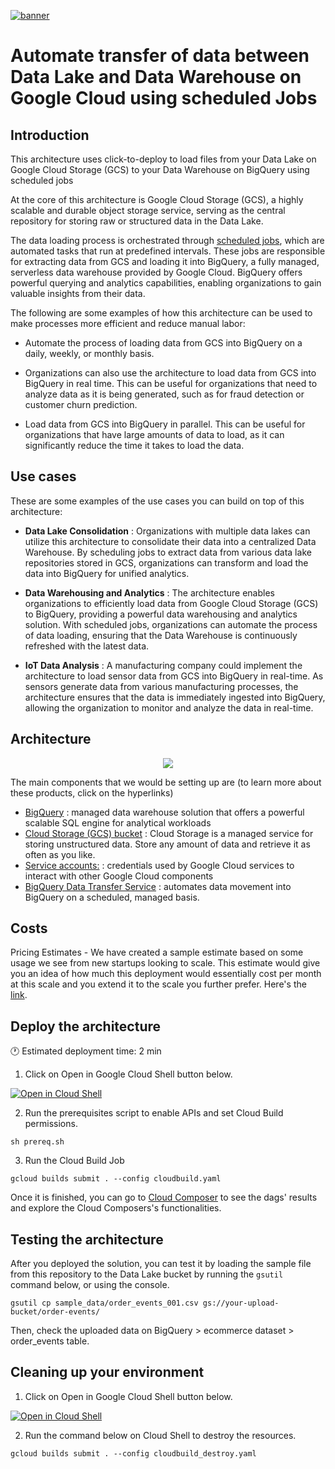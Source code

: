 [![banner](../banner.png)](https://cloud.google.com/?utm_source=github&utm_medium=referral&utm_campaign=GCP&utm_content=packages_repository_banner)

# Automate transfer of data between Data Lake and Data Warehouse on Google Cloud using scheduled Jobs

## Introduction

This architecture uses click-to-deploy to load files from your Data Lake on Google Cloud Storage (GCS) to your Data Warehouse on BigQuery using scheduled jobs

At the core of this architecture is Google Cloud Storage (GCS), a highly scalable and durable object storage service, serving as the central repository for storing raw or structured data in the Data Lake.

The data loading process is orchestrated through [scheduled jobs](https://cloud.google.com/bigquery/docs/dts-introduction), which are automated tasks that run at predefined intervals. These jobs are responsible for extracting data from GCS and loading it into BigQuery, a fully managed, serverless data warehouse provided by Google Cloud. BigQuery offers powerful querying and analytics capabilities, enabling organizations to gain valuable insights from their data.

The following are some examples of how this architecture can be used to make processes more efficient and reduce manual labor:

* Automate the process of loading data from GCS into BigQuery on a daily, weekly, or monthly basis.

* Organizations can also use the architecture to load data from GCS into BigQuery in real time. This can be useful for organizations that need to analyze data as it is being generated, such as for fraud detection or customer churn prediction.

* Load data from GCS into BigQuery in parallel. This can be useful for organizations that have large amounts of data to load, as it can significantly reduce the time it takes to load the data.

## Use cases

These are some examples of the use cases you can build on top of this architecture:

* __Data Lake Consolidation__ : Organizations with multiple data lakes can utilize this architecture to consolidate their data into a centralized Data Warehouse. By scheduling jobs to extract data from various data lake repositories stored in GCS, organizations can transform and load the data into BigQuery for unified analytics.

* __Data Warehousing and Analytics__ : The architecture enables organizations to efficiently load data from Google Cloud Storage (GCS) to BigQuery, providing a powerful data warehousing and analytics solution. With scheduled jobs, organizations can automate the process of data loading, ensuring that the Data Warehouse is continuously refreshed with the latest data.

* __IoT Data Analysis__ : A manufacturing company could  implement the architecture to load sensor data from GCS into BigQuery in real-time. As sensors generate data from various manufacturing processes, the architecture ensures that the data is immediately ingested into BigQuery, allowing the organization to monitor and analyze the data in real-time.

## Architecture

<p align="center"><img src="architecture.png"></p>

The main components that we would be setting up are (to learn more about these products, click on the hyperlinks)

* [BigQuery](https://cloud.google.com/bigquery) : managed data warehouse solution that offers a powerful scalable SQL engine for analytical workloads
* [Cloud Storage (GCS) bucket](https://cloud.google.com/storage/) : Cloud Storage is a managed service for storing unstructured data. Store any amount of data and retrieve it as often as you like.
* [Service accounts:](https://cloud.google.com/iam/docs/service-accounts) : credentials used by Google Cloud services to interact with other Google Cloud components
* [BigQuery Data Transfer Service](https://cloud.google.com/bigquery/docs/dts-introduction) : automates data movement into BigQuery on a scheduled, managed basis.

## Costs

Pricing Estimates - We have created a sample estimate based on some usage we see from new startups looking to scale. This estimate would give you an idea of how much this deployment would essentially cost per month at this scale and you extend it to the scale you further prefer. Here's the [link](https://cloud.google.com/products/calculator#id=89190782-a6db-4d0b-977e-6fbdbe857a8a).

## Deploy the architecture

:clock1: Estimated deployment time: 2 min

1. Click on Open in Google Cloud Shell button below.
<a href="https://ssh.cloud.google.com/cloudshell/editor?cloudshell_git_repo=https://github.com/GoogleCloudPlatform/click-to-deploy-solutions&cloudshell_workspace=data-analytics-platform-scheduled&cloudshell_open_in_editor=terraform/terraform.tfvars" target="_new">
    <img alt="Open in Cloud Shell" src="https://gstatic.com/cloudssh/images/open-btn.svg">
</a>

2. Run the prerequisites script to enable APIs and set Cloud Build permissions.
```
sh prereq.sh
```

3. Run the Cloud Build Job
```
gcloud builds submit . --config cloudbuild.yaml
```

Once it is finished, you can go to [Cloud Composer](https://console.cloud.google.com/composer/environments) to see the dags' results and explore the Cloud Composers's functionalities.


## Testing the architecture
After you deployed the solution, you can test it by loading the sample file from this repository to the Data Lake bucket by running the `gsutil` command below, or using the console.
```
gsutil cp sample_data/order_events_001.csv gs://your-upload-bucket/order-events/
```

Then, check the uploaded data on BigQuery > ecommerce dataset > order_events table.

## Cleaning up your environment

1. Click on Open in Google Cloud Shell button below.
<a href="https://ssh.cloud.google.com/cloudshell/editor?cloudshell_git_repo=https://github.com/GoogleCloudPlatform/click-to-deploy-solutions&cloudshell_workspace=data-platform-scheduled" target="_new">
    <img alt="Open in Cloud Shell" src="https://gstatic.com/cloudssh/images/open-btn.svg">
</a>

2. Run the command below on Cloud Shell to destroy the resources.
```
gcloud builds submit . --config cloudbuild_destroy.yaml
```
